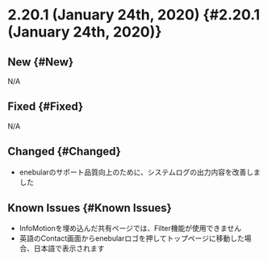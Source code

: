 # 2.20.1 (January 24th, 2020) {#2.20.1 (January 24th, 2020)}

## New {#New}

N/A

## Fixed {#Fixed}

N/A

## Changed {#Changed}

- enebularのサポート品質向上のために、システムログの出力内容を改善しました

## Known Issues {#Known Issues}

- InfoMotionを埋め込んだ共有ページでは、Filter機能が使用できません
- 英語のContact画面からenebularロゴを押してトップページに移動した場合、日本語で表示されます